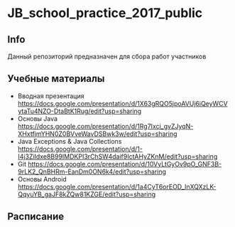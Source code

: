 # JB_school_practice_2017_public

## Info

Данный репозиторий предназначен для сбора работ участников

## Учебные материалы

* Вводная презентация https://docs.google.com/presentation/d/1X63gRQO5jpoAVUj6iQeyWCVytaTu4NZO-DtaBtK1Rug/edit?usp=sharing
* Основы Java https://docs.google.com/presentation/d/1Rg7Ixci_gvZJyqN-XHxtfjmYHN0Z0BVveWavDSBwk3w/edit?usp=sharing
* Java Exceptions & Java Collections https://docs.google.com/presentation/d/1-I4j3ZiIdxe8B99IMDKPI3rChSW4daif9IctAHyZKnM/edit?usp=sharing
* Git https://docs.google.com/presentation/d/10VyLtGyOv9pO_GNF3B-9rLK2_QnBHRm-EanDm0ON6k4/edit?usp=sharing
* Основы Android  https://docs.google.com/presentation/d/1a4CyT6orEOD_InXQXzLK-QqyuYB_gaJF8kZQw81KZGE/edit?usp=sharing

## Расписание

